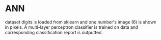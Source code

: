 # ANN

dataset digits is loaded from sklearn and one number's image (6) is shown in pixels.
A multi-layer perceptron classifier is trained on data and corresponding classification report is outputted.

